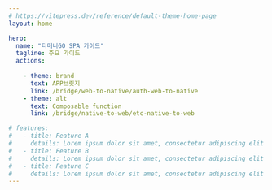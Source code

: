```yaml
---
# https://vitepress.dev/reference/default-theme-home-page
layout: home

hero:
  name: "티머니GO SPA 가이드"
  tagline: 주요 가이드
  actions:
    
    - theme: brand
      text: APP브릿지
      link: /bridge/web-to-native/auth-web-to-native
    - theme: alt
      text: Composable function
      link: /bridge/native-to-web/etc-native-to-web

# features:
#   - title: Feature A
#     details: Lorem ipsum dolor sit amet, consectetur adipiscing elit
#   - title: Feature B
#     details: Lorem ipsum dolor sit amet, consectetur adipiscing elit
#   - title: Feature C
#     details: Lorem ipsum dolor sit amet, consectetur adipiscing elit
---
```


